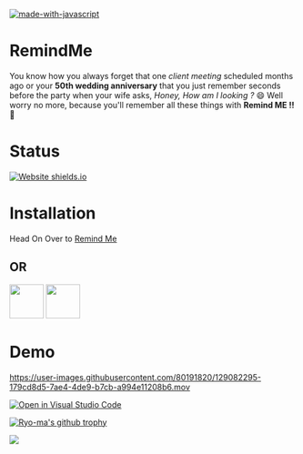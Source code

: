 [![made-with-javascript](https://img.shields.io/badge/Made%20with-JavaScript-1f425f.svg)](https://www.javascript.com)


# RemindMe

You know how you always forget that one *client meeting* scheduled months ago or your **50th wedding anniversary** that you just remember seconds before the party when your wife asks, *Honey, How am I looking ?* 😄 Well worry no more, because you'll remember all these things with **Remind ME !!** 📆

# Status

[![Website shields.io](https://img.shields.io/website-up-down-green-red/http/shields.io.svg)](http://shields.io/)

# Installation

Head On Over to [Remind Me](https://www.webintoapp.com/store/22382)

## OR

<a href="https://codepen.io/aegon247/pen/YzVBWBO"><img src="https://cdn.freelogovectors.net/wp-content/uploads/2018/03/codepen-button-logo.png" width="60" height="60"></a>
<a href="https://replit.com/@SachinMehta/Remind-Me"><img src="https://upload.wikimedia.org/wikipedia/commons/thumb/b/b2/Repl.it_logo.svg/1024px-Repl.it_logo.svg.png" width="60" height="60"></a>



# Demo



https://user-images.githubusercontent.com/80191820/129082295-179cd8d5-7ae4-4de9-b7cb-a994e11208b6.mov


[![Open in Visual Studio Code](https://open.vscode.dev/badges/open-in-vscode.svg)](https://open.vscode.dev/)

[![Ryo-ma's github trophy](https://github-profile-trophy.vercel.app/?username=Naereen&row=1)](https://github.com/ryo-ma/github-profile-trophy)

<img src="https://media1.tenor.com/images/2753d7176401b3884a58434dfc602bc5/tenor.gif?itemid=11369459">
